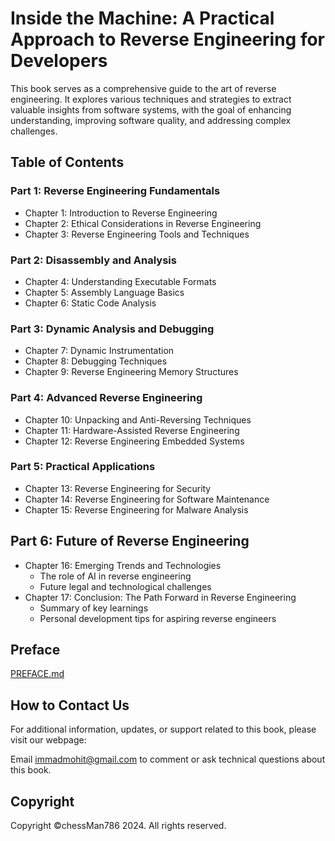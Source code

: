 # Inside the Machine: A Practical Approach to Reverse Engineering for Developers

This book serves as a comprehensive guide to the art of reverse engineering. It explores various techniques and strategies to extract valuable insights from software systems, with the goal of enhancing understanding, improving software quality, and addressing complex challenges.

## Table of Contents

### Part 1: Reverse Engineering Fundamentals
- Chapter 1: Introduction to Reverse Engineering
- Chapter 2: Ethical Considerations in Reverse Engineering
- Chapter 3: Reverse Engineering Tools and Techniques

### Part 2: Disassembly and Analysis
- Chapter 4: Understanding Executable Formats
- Chapter 5: Assembly Language Basics
- Chapter 6: Static Code Analysis

### Part 3: Dynamic Analysis and Debugging
- Chapter 7: Dynamic Instrumentation
- Chapter 8: Debugging Techniques
- Chapter 9: Reverse Engineering Memory Structures

### Part 4: Advanced Reverse Engineering
- Chapter 10: Unpacking and Anti-Reversing Techniques
- Chapter 11: Hardware-Assisted Reverse Engineering
- Chapter 12: Reverse Engineering Embedded Systems

### Part 5: Practical Applications
- Chapter 13: Reverse Engineering for Security
- Chapter 14: Reverse Engineering for Software Maintenance
- Chapter 15: Reverse Engineering for Malware Analysis

## Part 6: Future of Reverse Engineering
- Chapter 16: Emerging Trends and Technologies
    - The role of AI in reverse engineering
    - Future legal and technological challenges
- Chapter 17: Conclusion: The Path Forward in Reverse Engineering
    - Summary of key learnings
    - Personal development tips for aspiring reverse engineers

## Preface

[PREFACE.md](PREFACE.md)

## How to Contact Us

For additional information, updates, or support related to this book, please visit our webpage:

Email [immadmohit@gmail.com](mailto:immadmohit@gmail.com) to comment or ask technical questions about this book.

## Copyright

Copyright ©chessMan786 2024. All rights reserved.
